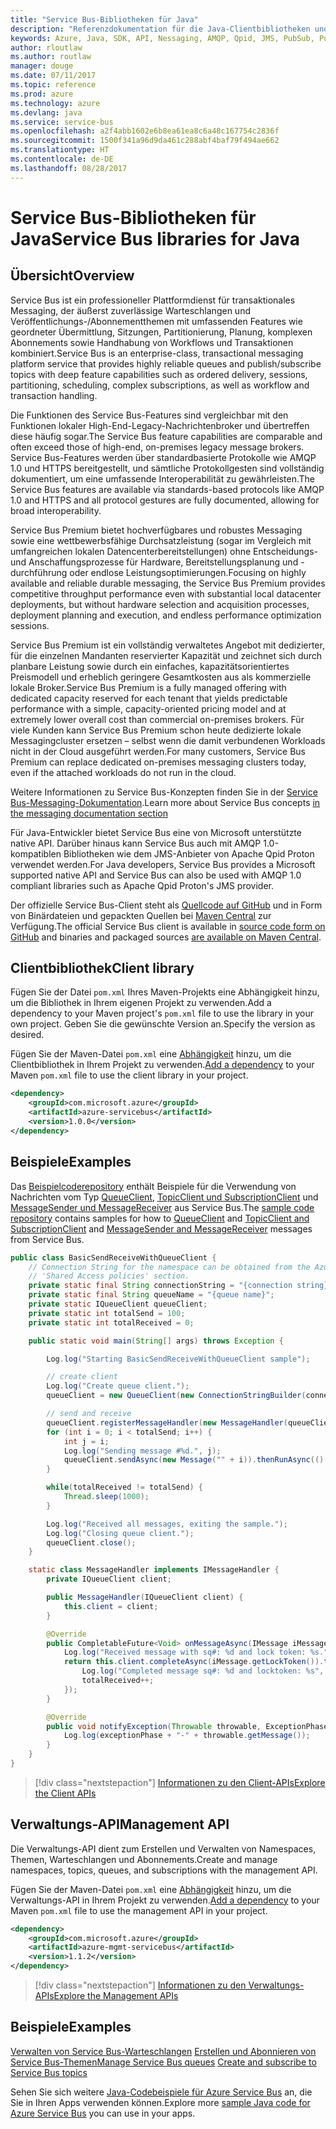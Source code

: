 ```yaml
---
title: "Service Bus-Bibliotheken für Java"
description: "Referenzdokumentation für die Java-Clientbibliotheken und -Verwaltungsbibliotheken für Service Bus"
keywords: Azure, Java, SDK, API, Nessaging, AMQP, Qpid, JMS, PubSub, Pub-Sub, Nachrichtenbroker
author: rloutlaw
ms.author: routlaw
manager: douge
ms.date: 07/11/2017
ms.topic: reference
ms.prod: azure
ms.technology: azure
ms.devlang: java
ms.service: service-bus
ms.openlocfilehash: a2f4abb1602e6b8ea61ea8c6a48c167754c2836f
ms.sourcegitcommit: 1500f341a96d9da461c288abf4baf79f494ae662
ms.translationtype: HT
ms.contentlocale: de-DE
ms.lasthandoff: 08/28/2017
---
```

# <a name="service-bus-libraries-for-java"></a><span data-ttu-id="d9f4d-104">Service Bus-Bibliotheken für Java</span><span class="sxs-lookup"><span data-stu-id="d9f4d-104">Service Bus libraries for Java</span></span>

## <a name="overview"></a><span data-ttu-id="d9f4d-105">Übersicht</span><span class="sxs-lookup"><span data-stu-id="d9f4d-105">Overview</span></span>

<span data-ttu-id="d9f4d-106">Service Bus ist ein professioneller Plattformdienst für transaktionales Messaging, der äußerst zuverlässige Warteschlangen und Veröffentlichungs-/Abonnementthemen mit umfassenden Features wie geordneter Übermittlung, Sitzungen, Partitionierung, Planung, komplexen Abonnements sowie Handhabung von Workflows und Transaktionen kombiniert.</span><span class="sxs-lookup"><span data-stu-id="d9f4d-106">Service Bus is an enterprise-class, transactional messaging platform service that provides highly reliable queues and publish/subscribe topics with deep feature capabilities such as ordered delivery, sessions, partitioning, scheduling, complex subscriptions, as well as workflow and transaction handling.</span></span>

<span data-ttu-id="d9f4d-107">Die Funktionen des Service Bus-Features sind vergleichbar mit den Funktionen lokaler High-End-Legacy-Nachrichtenbroker und übertreffen diese häufig sogar.</span><span class="sxs-lookup"><span data-stu-id="d9f4d-107">The Service Bus feature capabilities are comparable and often exceed those of high-end, on-premises legacy message brokers.</span></span> <span data-ttu-id="d9f4d-108">Service Bus-Features werden über standardbasierte Protokolle wie AMQP 1.0 und HTTPS bereitgestellt, und sämtliche Protokollgesten sind vollständig dokumentiert, um eine umfassende Interoperabilität zu gewährleisten.</span><span class="sxs-lookup"><span data-stu-id="d9f4d-108">The Service Bus features are available via standards-based protocols like AMQP 1.0 and HTTPS and all protocol gestures are fully documented, allowing for broad interoperability.</span></span> 

<span data-ttu-id="d9f4d-109">Service Bus Premium bietet hochverfügbares und robustes Messaging sowie eine wettbewerbsfähige Durchsatzleistung (sogar im Vergleich mit umfangreichen lokalen Datencenterbereitstellungen) ohne Entscheidungs- und Anschaffungsprozesse für Hardware, Bereitstellungsplanung und -durchführung oder endlose Leistungsoptimierungen.</span><span class="sxs-lookup"><span data-stu-id="d9f4d-109">Focusing on highly available and reliable durable messaging, the Service Bus Premium provides competitive throughput performance even with substantial local datacenter deployments, but without hardware selection and acquisition processes, deployment planning and execution, and endless performance optimization sessions.</span></span> 

<span data-ttu-id="d9f4d-110">Service Bus Premium ist ein vollständig verwaltetes Angebot mit dedizierter, für die einzelnen Mandanten reservierter Kapazität und zeichnet sich durch planbare Leistung sowie durch ein einfaches, kapazitätsorientiertes Preismodell und erheblich geringere Gesamtkosten aus als kommerzielle lokale Broker.</span><span class="sxs-lookup"><span data-stu-id="d9f4d-110">Service Bus Premium is a fully managed offering with dedicated capacity reserved for each tenant that yields predictable performance with a simple, capacity-oriented pricing model and at extremely lower overall cost than commercial on-premises brokers.</span></span> <span data-ttu-id="d9f4d-111">Für viele Kunden kann Service Bus Premium schon heute dedizierte lokale Messagingcluster ersetzen – selbst wenn die damit verbundenen Workloads nicht in der Cloud ausgeführt werden.</span><span class="sxs-lookup"><span data-stu-id="d9f4d-111">For many customers, Service Bus Premium can replace dedicated on-premises messaging clusters today, even if the attached workloads do not run in the cloud.</span></span> 

<span data-ttu-id="d9f4d-112">Weitere Informationen zu Service Bus-Konzepten finden Sie in der [Service Bus-Messaging-Dokumentation](https://docs.microsoft.com/en-us/azure/service-bus-messaging/).</span><span class="sxs-lookup"><span data-stu-id="d9f4d-112">Learn more about Service Bus concepts [in the messaging documentation section](https://docs.microsoft.com/en-us/azure/service-bus-messaging/)</span></span> 

<span data-ttu-id="d9f4d-113">Für Java-Entwickler bietet Service Bus eine von Microsoft unterstützte native API. Darüber hinaus kann Service Bus auch mit AMQP 1.0-kompatiblen Bibliotheken wie dem JMS-Anbieter von Apache Qpid Proton verwendet werden.</span><span class="sxs-lookup"><span data-stu-id="d9f4d-113">For Java developers, Service Bus provides a Microsoft supported native API and Service Bus can also be used with AMQP 1.0 compliant libraries such as Apache Qpid Proton's JMS provider.</span></span>

<span data-ttu-id="d9f4d-114">Der offizielle Service Bus-Client steht als [Quellcode auf GitHub](https://github.com/azure/azure-service-bus-java) und in Form von Binärdateien und gepackten Quellen bei [Maven Central](http://search.maven.org/#search%7Cga%7C1%7Ca%3A%22azure-servicebus%22) zur Verfügung.</span><span class="sxs-lookup"><span data-stu-id="d9f4d-114">The official Service Bus client is available in [source code form on GitHub](https://github.com/azure/azure-service-bus-java) and binaries and packaged sources [are available on Maven Central](http://search.maven.org/#search%7Cga%7C1%7Ca%3A%22azure-servicebus%22).</span></span> 


## <a name="client-library"></a><span data-ttu-id="d9f4d-115">Clientbibliothek</span><span class="sxs-lookup"><span data-stu-id="d9f4d-115">Client library</span></span>


<span data-ttu-id="d9f4d-116">Fügen Sie der Datei `pom.xml` Ihres Maven-Projekts eine Abhängigkeit hinzu, um die Bibliothek in Ihrem eigenen Projekt zu verwenden.</span><span class="sxs-lookup"><span data-stu-id="d9f4d-116">Add a dependency to your Maven project's `pom.xml` file to use the library in your own project.</span></span> <span data-ttu-id="d9f4d-117">Geben Sie die gewünschte Version an.</span><span class="sxs-lookup"><span data-stu-id="d9f4d-117">Specify the version as desired.</span></span>

<span data-ttu-id="d9f4d-118">Fügen Sie der Maven-Datei `pom.xml` eine [Abhängigkeit](https://maven.apache.org/guides/getting-started/index.html#How_do_I_use_external_dependencies) hinzu, um die Clientbibliothek in Ihrem Projekt zu verwenden.</span><span class="sxs-lookup"><span data-stu-id="d9f4d-118">[Add a dependency](https://maven.apache.org/guides/getting-started/index.html#How_do_I_use_external_dependencies) to your Maven `pom.xml` file to use the client library in your project.</span></span>   

```XML
<dependency>
    <groupId>com.microsoft.azure</groupId>
    <artifactId>azure-servicebus</artifactId>
    <version>1.0.0</version>
</dependency>
```

## <a name="examples"></a><span data-ttu-id="d9f4d-119">Beispiele</span><span class="sxs-lookup"><span data-stu-id="d9f4d-119">Examples</span></span>

<span data-ttu-id="d9f4d-120">Das [Beispielcoderepository](https://github.com/Azure/azure-service-bus/blob/master/samples/Java/) enthält Beispiele für die Verwendung von Nachrichten vom Typ [QueueClient](https://github.com/Azure/azure-service-bus/blob/master/samples/Java/src/com/microsoft/azure/servicebus/samples/BasicSendReceiveWithQueueClient.java), [TopicClient und SubscriptionClient](https://github.com/Azure/azure-service-bus/blob/master/samples/Java/src/com/microsoft/azure/servicebus/samples/BasicSendReceiveWithTopicSubscriptionClient.java) und [MessageSender und MessageReceiver](https://github.com/Azure/azure-service-bus/blob/master/samples/Java/src/com/microsoft/azure/servicebus/samples/SendReceiveWithMessageSenderReceiver.java) aus Service Bus.</span><span class="sxs-lookup"><span data-stu-id="d9f4d-120">The [sample code repository](https://github.com/Azure/azure-service-bus/blob/master/samples/Java/) contains samples for how to [QueueClient](https://github.com/Azure/azure-service-bus/blob/master/samples/Java/src/com/microsoft/azure/servicebus/samples/BasicSendReceiveWithQueueClient.java) and [TopicClient and SubscriptionClient](https://github.com/Azure/azure-service-bus/blob/master/samples/Java/src/com/microsoft/azure/servicebus/samples/BasicSendReceiveWithTopicSubscriptionClient.java) and [MessageSender and MessageReceiver](https://github.com/Azure/azure-service-bus/blob/master/samples/Java/src/com/microsoft/azure/servicebus/samples/SendReceiveWithMessageSenderReceiver.java) messages from Service Bus.</span></span>


```java
public class BasicSendReceiveWithQueueClient {
    // Connection String for the namespace can be obtained from the Azure portal under the
    // 'Shared Access policies' section.
    private static final String connectionString = "{connection string}";
    private static final String queueName = "{queue name}";
    private static IQueueClient queueClient;
    private static int totalSend = 100;
    private static int totalReceived = 0;

    public static void main(String[] args) throws Exception {

        Log.log("Starting BasicSendReceiveWithQueueClient sample");

        // create client
        Log.log("Create queue client.");
        queueClient = new QueueClient(new ConnectionStringBuilder(connectionString, queueName), ReceiveMode.PeekLock);

        // send and receive
        queueClient.registerMessageHandler(new MessageHandler(queueClient), new MessageHandlerOptions(1, false, Duration.ofMinutes(1)));
        for (int i = 0; i < totalSend; i++) {
            int j = i;
            Log.log("Sending message #%d.", j);
            queueClient.sendAsync(new Message("" + i)).thenRunAsync(() -> { Log.log("Sent message #%d.", j);});
        }

        while(totalReceived != totalSend) {
            Thread.sleep(1000);
        }

        Log.log("Received all messages, exiting the sample.");
        Log.log("Closing queue client.");
        queueClient.close();
    }

    static class MessageHandler implements IMessageHandler {
        private IQueueClient client;

        public MessageHandler(IQueueClient client) {
            this.client = client;
        }

        @Override
        public CompletableFuture<Void> onMessageAsync(IMessage iMessage) {
            Log.log("Received message with sq#: %d and lock token: %s.", iMessage.getSequenceNumber(), iMessage.getLockToken());
            return this.client.completeAsync(iMessage.getLockToken()).thenRunAsync(() -> {
                Log.log("Completed message sq#: %d and locktoken: %s", iMessage.getSequenceNumber(), iMessage.getLockToken());
                totalReceived++;
            });
        }

        @Override
        public void notifyException(Throwable throwable, ExceptionPhase exceptionPhase) {
            Log.log(exceptionPhase + "-" + throwable.getMessage());
        }
    }
}
```

> [!div class="nextstepaction"]
> [<span data-ttu-id="d9f4d-121">Informationen zu den Client-APIs</span><span class="sxs-lookup"><span data-stu-id="d9f4d-121">Explore the Client APIs</span></span>](/java/api/overview/azure/servicebus/clientlibrary)

## <a name="management-api"></a><span data-ttu-id="d9f4d-122">Verwaltungs-API</span><span class="sxs-lookup"><span data-stu-id="d9f4d-122">Management API</span></span>

<span data-ttu-id="d9f4d-123">Die Verwaltungs-API dient zum Erstellen und Verwalten von Namespaces, Themen, Warteschlangen und Abonnements.</span><span class="sxs-lookup"><span data-stu-id="d9f4d-123">Create and manage namespaces, topics, queues, and subscriptions with the management API.</span></span>

<span data-ttu-id="d9f4d-124">Fügen Sie der Maven-Datei `pom.xml` eine [Abhängigkeit](https://maven.apache.org/guides/getting-started/index.html#How_do_I_use_external_dependencies) hinzu, um die Verwaltungs-API in Ihrem Projekt zu verwenden.</span><span class="sxs-lookup"><span data-stu-id="d9f4d-124">[Add a dependency](https://maven.apache.org/guides/getting-started/index.html#How_do_I_use_external_dependencies) to your Maven `pom.xml` file to use the management API in your project.</span></span>  

```XML
<dependency>
    <groupId>com.microsoft.azure</groupId>
    <artifactId>azure-mgmt-servicebus</artifactId>
    <version>1.1.2</version>
</dependency>
```

> [!div class="nextstepaction"]
> [<span data-ttu-id="d9f4d-125">Informationen zu den Verwaltungs-APIs</span><span class="sxs-lookup"><span data-stu-id="d9f4d-125">Explore the Management APIs</span></span>](/java/api/overview/azure/servicebus/managementapi)


## <a name="examples"></a><span data-ttu-id="d9f4d-126">Beispiele</span><span class="sxs-lookup"><span data-stu-id="d9f4d-126">Examples</span></span>

<span data-ttu-id="d9f4d-127">[Verwalten von Service Bus-Warteschlangen](https://github.com/Azure-Samples/service-bus-java-manage-queue-with-basic-features)
[Erstellen und Abonnieren von Service Bus-Themen](https://github.com/Azure-Samples/service-bus-java-manage-publish-subscribe-with-basic-features)</span><span class="sxs-lookup"><span data-stu-id="d9f4d-127">[Manage Service Bus queues](https://github.com/Azure-Samples/service-bus-java-manage-queue-with-basic-features)
[Create and subscribe to Service Bus topics](https://github.com/Azure-Samples/service-bus-java-manage-publish-subscribe-with-basic-features)</span></span>

<span data-ttu-id="d9f4d-128">Sehen Sie sich weitere [Java-Codebeispiele für Azure Service Bus](https://azure.microsoft.com/resources/samples/?platform=java&term=bus) an, die Sie in Ihren Apps verwenden können.</span><span class="sxs-lookup"><span data-stu-id="d9f4d-128">Explore more [sample Java code for Azure Service Bus](https://azure.microsoft.com/resources/samples/?platform=java&term=bus) you can use in your apps.</span></span>